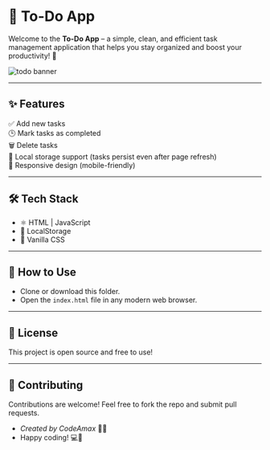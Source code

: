 # 📝 To-Do App

Welcome to the **To-Do App** – a simple, clean, and efficient task management application that helps you stay organized and boost your productivity! 🚀



![todo banner](https://img.freepik.com/free-vector/checklist-concept-illustration_114360-5037.jpg) <!-- You can change or remove this image -->

---

## ✨ Features

✅ Add new tasks  
🕒 Mark tasks as completed  
🗑️ Delete tasks  
📁 Local storage support (tasks persist even after page refresh)  
📱 Responsive design (mobile-friendly)

---

## 🛠️ Tech Stack

- ⚛️ HTML | JavaScript
- 💾 LocalStorage 
- 🎨 Vanilla CSS  

---

##  🚀 How to Use
- Clone or download this folder.
- Open the `index.html` file in any modern web browser.

---

## 📄 License
This project is open source and free to use!

---

## 🙌 Contributing
Contributions are welcome! Feel free to fork the repo and submit pull requests.


- *Created by CodeAmax* 🚀✨  
- Happy coding! 💻🎉
